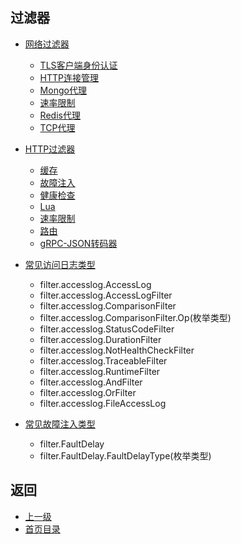 ## 过滤器

- [网络过滤器](Filters/Networkfilters.md)
    - [TLS客户端身份认证](Filters/Networkfilters/ClientTLSauthentication.md)
    - [HTTP连接管理](Filters/Networkfilters/HTTPconnectionmanager.md)
    - [Mongo代理](Filters/Networkfilters/Mongoproxy.md)
    - [速率限制](Filters/Networkfilters/Ratelimit.md)
    - [Redis代理](Filters/Networkfilters/RedisProxy.md)
    - [TCP代理](Filters/Networkfilters/TCPProxy.md)

- [HTTP过滤器](Filters/HTTPfilters.md)
    - [缓存](Filters/HTTPfilters/Buffer.md)
    - [故障注入](Filters/HTTPfilters/FaultInjection.md)
    - [健康检查](Filters/HTTPfilters/Healthcheck.md)
    - [Lua](Filters/HTTPfilters/Lua.md)
    - [速率限制](Filters/HTTPfilters/Ratelimit.md)
    - [路由](Filters/HTTPfilters/Router.md)
    - [gRPC-JSON转码器](Filters/HTTPfilters/gRPCJSONtranscoder.md)

- [常见访问日志类型](Filters/Commonaccesslogtypes.md)
	- filter.accesslog.AccessLog
	- filter.accesslog.AccessLogFilter
	- filter.accesslog.ComparisonFilter
	- filter.accesslog.ComparisonFilter.Op(枚举类型)
	- filter.accesslog.StatusCodeFilter
	- filter.accesslog.DurationFilter
	- filter.accesslog.NotHealthCheckFilter
	- filter.accesslog.TraceableFilter
	- filter.accesslog.RuntimeFilter
	- filter.accesslog.AndFilter
	- filter.accesslog.OrFilter
	- filter.accesslog.FileAccessLog
	
- [常见故障注入类型](Filters/Commonfaultinjectiontypes.md)
    - filter.FaultDelay
    - filter.FaultDelay.FaultDelayType(枚举类型)


## 返回
- [上一级](../v2APIreference.md)
- [首页目录](../README.md)

